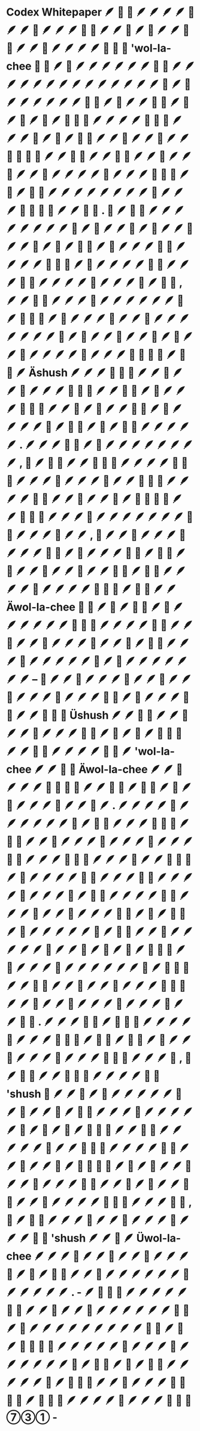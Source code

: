# Codex Whitepaper 🪶 🐾 🐾 🪶 🪶 🪶 🪶 🐾 🪶 🪶 🐾 🪶 🪶 🪶 🐾 🐾 🪶 🪶 🐾 🪶 🐾 🪶 🪶 🐾 🐾 🪶 🪶 🐾 🪶 🪶 🪶 🪶 🐾 🐾 🐾 'wol-la-chee 🐾 🐾 🪶 🐾 🪶 🪶 🪶 🪶 🪶 🪶 🐾 🐾 🪶 🪶 🪶 🪶 🪶 🪶 🪶 🪶 🪶 🪶 🪶 🪶 🪶 🪶 🐾 🪶 🐾 🪶 🪶 🪶 🪶 🪶 🪶 🐾 🐾 🪶 🐾 🪶 🪶 🐾 🐾 🪶 🐾 🪶 🐾 🪶 🐾 🪶 🐾 🐾 🐾 🪶 🪶 🪶 🪶 🐾 🐾 🐾 🪶 🪶 🪶 🐾 🪶 🐾 🪶 🐾 🐾 🪶 🪶 🐾 🪶 🪶 🐾 🪶 🪶 🐾 🐾 🐾 🐾 🪶 🪶 🐾 🐾 🪶 🪶 🐾 🐾 🪶 🪶 🐾 🪶 🪶 🐾 🪶 🪶 🐾 🪶 🪶 🪶 🪶 🐾 🪶 🪶 🪶 🐾 🐾 🐾 🪶 🐾 🪶 🐾 🐾 🪶 🪶 🪶 🪶 🪶 🪶 🪶 🪶 🐾 🪶 🪶 🪶 🐾 🐾 🐾 🐾 🪶 🪶 🐾 🐾 . 🐾 🪶 🐾 🐾 🪶 🪶 🪶 🪶 🪶 🪶 🪶 🪶 🐾 🪶 🐾 🪶 🪶 🐾 🪶 🐾 🪶 🪶 🐾 🪶 🪶 🐾 🪶 🐾 🪶 🐾 🐾 🪶 🐾 🪶 🪶 🪶 🐾 🐾 🪶 🪶 🪶 🪶 🐾 🐾 🐾 🪶 🐾 🪶 🪶 🪶 🪶 🐾 🐾 🪶 🪶 🪶 🐾 🐾 🪶 🪶 🪶 🪶 🐾 🪶 🪶 🪶 🐾 🪶 🐾 🐾 , 🪶 🪶 🐾 🐾 🪶 🪶 🪶 🐾 🪶 🪶 🪶 🪶 🪶 🪶 🐾 🪶 🐾 🐾 🐾 🪶 🐾 🪶 🪶 🪶 🐾 🪶 🪶 🐾 🪶 🪶 🪶 🪶 🪶 🪶 🪶 🐾 🪶 🐾 🪶 🪶 🐾 🪶 🪶 🐾 🪶 🐾 🪶 🪶 🐾 🪶 🪶 🪶 🪶 🐾 🪶 🪶 🪶 🐾 🐾 🐾 🐾 🪶 🐾 🐾 🪶 Äshush 🪶 🪶 🪶 🐾 🐾 🐾 🪶 🪶 🐾 🪶 🪶 🐾 🪶 🪶 🪶 🐾 🐾 🐾 🪶 🪶 🐾 🐾 🪶 🐾 🪶 🪶 🪶 🐾 🐾 🐾 🪶 🪶 🐾 🪶 🐾 🪶 🪶 🐾 🐾 🪶 🐾 🪶 🪶 🪶 🪶 🐾 🪶 🐾 🐾 🪶 🐾 🪶 🐾 🐾 🪶 🪶 🪶 🪶 🪶 . 🪶 🪶 🪶 🐾 🐾 🪶 🐾 🪶 🪶 🪶 🪶 🪶 🪶 🪶 🪶 , 🐾 🪶 🐾 🐾 🪶 🪶 🐾 🐾 🐾 🪶 🪶 🪶 🪶 🐾 🐾 🐾 🪶 🪶 🪶 🐾 🪶 🪶 🪶 🐾 🪶 🪶 🐾 🐾 🐾 🪶 🪶 🪶 🪶 🐾 🐾 🪶 🪶 🐾 🪶 🪶 🐾 🪶 🐾 🐾 🐾 🐾 🪶 🪶 🐾 🐾 🐾 🪶 🪶 🪶 🐾 🪶 🪶 🪶 🪶 🪶 🪶 🪶 🐾 🐾 🪶 🪶 🪶 🐾 🪶 🪶 , 🐾 🪶 🪶 🐾 🪶 🪶 🪶 🐾 🪶 🪶 🪶 🐾 🐾 🪶 🐾 🪶 🪶 🪶 🐾 🐾 🪶 🐾 🐾 🪶 🐾 🪶 🪶 🐾 🪶 🪶 🐾 🪶 🪶 🐾 🐾 🪶 🐾 🐾 🪶 🪶 🪶 🪶 🐾 🪶 🪶 🪶 🪶 🐾 🐾 🐾 🪶 🐾 🐾 🪶 🪶 Äwol-la-chee 🐾 🐾 🪶 🐾 🪶 🐾 🐾 🪶 🐾 🪶 🪶 🪶 🪶 🪶 🪶 🐾 🐾 🐾 🪶 🪶 🪶 🪶 🐾 🐾 🪶 🪶 🐾 🪶 🪶 🐾 🪶 🪶 🪶 🐾 🪶 🪶 🐾 🪶 🐾 🐾 🪶 🪶 🪶 🐾 🪶 🪶 🪶 🪶 🪶 🐾 🪶 🐾 🪶 🪶 🪶 🪶 🪶 🪶 🪶 – 🐾 🪶 🪶 🐾 🪶 🪶 🪶 🐾 🪶 🪶 🐾 🪶 🪶 🐾 🪶 🪶 🪶 🐾 🪶 🪶 🪶 🐾 🐾 🪶 🐾 🪶 🪶 🪶 🐾 🐾 🪶 🪶 🐾 🐾 🐾 Üshush 🪶 🪶 🐾 🐾 🪶 🪶 🐾 🪶 🪶 🐾 🪶 🪶 🪶 🐾 🐾 🪶 🐾 🪶 🐾 🪶 🐾 🐾 🐾 🪶 🪶 🐾 🐾 🪶 🪶 🪶 🪶 🐾 🐾 🪶 'wol-la-chee 🪶 🪶 🐾 🐾 Äwol-la-chee 🪶 🪶 🐾 🪶 🪶 🪶 🐾 🐾 🐾 🐾 🪶 🪶 🐾 🐾 🪶 🐾 🐾 🪶 🐾 🪶 🐾 🪶 🪶 🪶 🐾 🪶 🪶 🐾 🪶 . 🪶 🪶 🪶 🪶 🐾 🪶 🪶 🪶 🪶 🪶 🪶 🐾 🪶 🐾 🐾 🪶 🪶 🪶 🐾 🐾 🐾 🪶 🐾 🐾 🪶 🪶 🐾 🪶 🪶 🪶 🐾 🪶 🪶 🪶 🐾 🪶 🪶 🪶 🐾 🐾 🪶 🪶 🪶 🐾 🐾 🐾 🪶 🪶 🪶 🐾 🪶 🪶 🐾 🐾 🐾 🪶 🐾 🪶 🪶 🪶 🪶 🐾 🐾 🪶 🪶 🪶 🐾 🐾 🪶 🪶 🪶 🪶 🐾 🪶 🪶 🪶 🐾 🪶 🐾 🐾 🪶 🪶 🪶 🪶 🐾 🐾 🪶 🪶 🪶 🐾 🪶 🪶 🐾 🪶 🪶 🪶 🐾 🐾 🪶 🐾 🪶 🐾 🐾 🪶 🐾 🪶 🪶 🪶 🪶 🪶 🐾 🪶 🐾 🐾 🪶 🪶 🐾 🪶 🪶 🪶 🪶 🪶 🐾 🪶 🪶 🐾 🪶 🐾 🪶 🐾 🪶 🐾 🐾 🐾 🪶 🐾 🪶 🪶 🪶 🐾 🪶 🪶 🪶 🪶 🪶 🪶 🐾 🪶 🐾 🐾 🐾 🪶 🪶 🐾 🐾 🪶 🪶 🐾 🪶 🪶 🐾 🪶 🪶 🪶 🐾 🐾 🐾 🪶 🪶 🐾 🪶 🪶 🐾 🪶 🪶 🪶 🐾 🪶 🪶 🪶 🐾 🪶 🪶 🐾 🐾 . 🪶 🪶 🪶 🐾 🐾 🪶 🐾 🐾 🐾 🪶 🪶 🪶 🪶 🐾 🪶 🪶 🪶 🐾 🐾 🐾 🪶 🐾 🐾 🪶 🐾 🐾 🪶 🐾 🪶 🪶 🐾 🪶 🪶 🪶 🐾 🪶 🪶 🪶 🐾 🐾 🐾 🪶 🪶 🪶 🐾 , 🐾 🪶 🐾 🐾 🪶 🪶 🐾 🐾 🐾 🪶 🪶 🪶 🪶 🐾 🐾 'shush 🐾 🪶 🪶 🐾 🪶 🐾 🪶 🪶 🪶 🪶 🪶 🐾 🪶 🐾 🪶 🪶 🐾 🪶 🐾 🐾 🪶 🪶 🪶 🐾 🪶 🪶 🪶 🪶 🪶 🐾 🪶 🐾 🪶 🐾 🪶 🐾 🐾 🐾 🪶 🪶 🐾 🐾 🪶 🪶 🪶 🪶 🪶 🐾 🪶 🪶 🐾 🐾 🐾 🪶 🪶 🪶 🪶 🐾 🐾 🪶 🪶 🐾 🪶 🪶 🐾 🪶 🐾 🐾 🐾 🐾 🪶 🐾 🪶 🐾 🪶 🪶 🐾 🪶 🪶 🐾 🪶 🪶 🪶 🐾 🐾 🪶 🪶 🐾 🪶 🐾 🪶 🪶 🐾 🐾 🪶 🪶 🐾 🪶 🪶 🪶 🪶 🐾 🐾 🐾 🪶 🪶 🪶 🐾 🐾 , 🐾 🪶 🐾 🐾 🪶 🪶 🪶 🐾 🪶 🪶 🐾 🪶 🪶 🪶 🐾 🪶 🪶 🪶 🐾 🐾 'shush 🪶 🪶 🐾 🪶 Üwol-la-chee 🪶 🪶 🪶 🐾 🪶 🪶 🐾 🪶 🪶 🐾 🪶 🪶 🪶 🐾 🪶 🐾 🪶 🐾 🐾 🪶 🪶 🐾 🪶 🪶 🪶 🪶 🪶 🪶 🐾 🪶 🪶 🪶 🪶 🪶 . - 🪶 🐾 🐾 🐾 🪶 🪶 🪶 🪶 🪶 🐾 🐾 🪶 🪶 🐾 🪶 🪶 🐾 🪶 🪶 🪶 🪶 🪶 🪶 🐾 🐾 🪶 🐾 🪶 🪶 🪶 🪶 🪶 🪶 🪶 🪶 🪶 🐾 🐾 🪶 🐾 🪶 🐾 🐾 🐾 🐾 🪶 🪶 🪶 🪶 🪶 🐾 🪶 🪶 🪶 🐾 🪶 🪶 🪶 🪶 🪶 🪶 🐾 🪶 🐾 🐾 🪶 🐾 🪶 🐾 🐾 🪶 🪶 🪶 🪶 🪶 🐾 🪶 🐾 🐾 🐾 🪶 🪶 🐾 🪶 🪶 🪶 🐾 🐾 🐾 🐾 🪶 🐾 🐾 🐾 🪶 🪶 🪶 🪶 🐾 🪶 🪶 🪶 🐾 🐾 🐾 ➆➂➀ -
